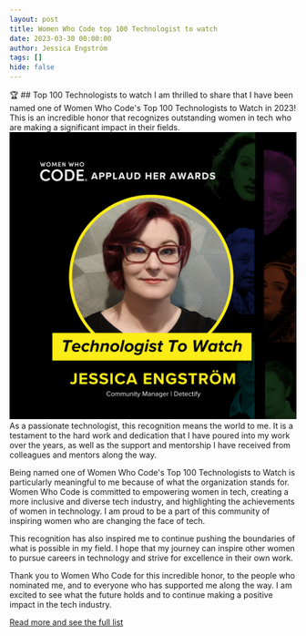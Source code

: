 ```yaml
---
layout: post
title: Women Who Code top 100 Technologist to watch
date: 2023-03-30 00:00:00
author: Jessica Engström
tags: []
hide: false
---
```

:trophy: ## Top 100 Technologists to watch
I am thrilled to share that I have been named one of Women Who Code's Top 100 Technologists to Watch in 2023! This is an incredible honor that recognizes outstanding women in tech who are making a significant impact in their fields.
![Picture of jesica with the text "technologist to watch"](/EngstromJessSe/wwwroot/PostImages/2023/Jessica%20Engstrom.png "Jessica Engstrom - Technologist to watch")
As a passionate technologist, this recognition means the world to me. It is a testament to the hard work and dedication that I have poured into my work over the years, as well as the support and mentorship I have received from colleagues and mentors along the way.

Being named one of Women Who Code's Top 100 Technologists to Watch is particularly meaningful to me because of what the organization stands for. Women Who Code is committed to empowering women in tech, creating a more inclusive and diverse tech industry, and highlighting the achievements of women in technology. I am proud to be a part of this community of inspiring women who are changing the face of tech.

This recognition has also inspired me to continue pushing the boundaries of what is possible in my field. I hope that my journey can inspire other women to pursue careers in technology and strive for excellence in their own work.

Thank you to Women Who Code for this incredible honor, to the people who nominated me, and to everyone who has supported me along the way. I am excited to see what the future holds and to continue making a positive impact in the tech industry.

[Read more and see the full list](https://www.womenwhocode.com/100-technologists-to-watch?mc_cid=4dd7b3516a&mc_eid=ede42024d6)
